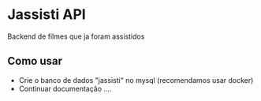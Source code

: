 # Jassisti API
Backend de filmes que ja foram assistidos

## Como usar
- Crie o banco de dados "jassisti" no mysql (recomendamos usar docker)
- Continuar documentação ....
